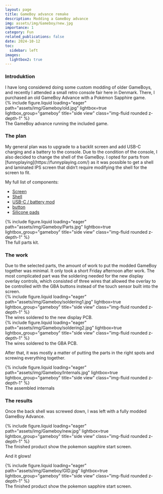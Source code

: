 ```yaml
---
layout: page
title: GameBoy advance remake
description: Modding a GameBoy advance
img: assets/img/Gameboy/new.jpg
importance: 1
category: Fun
related_publications: false
date: 2024-10-12
toc:
  sidebar: left
images:
  lightbox2: true
---
```


<h3>Introduktion</h3>
I have long considered doing some custom modding of older GameBoys, and recently I attended a small retro console fair here in Denmark. There, I purchased an old GameBoy Advance with a Pokémon Sapphire game.
<div class="row">
    <div class="col-sm mt-3 mt-md-0">
        {% include figure.liquid loading="eager" path="assets/img/Gameboy/old.jpg" lightbox=true lightbox_group="gameboy" title="side view" class="img-fluid rounded z-depth-1" %}
    </div>
</div>
<div class="caption">
    The GameBoy advance running the included game.
</div>

<h3>The plan</h3>
My general plan was to upgrade to a backlit screen and add USB-C charging and a battery to the console. Due to the condition of the console, I also decided to change the shell of the GameBoy. I opted for parts from [funnyplaying](https://funnyplaying.com/) as it was possible to get a shell and laminated IPS screen that didn’t require modifying the shell for the screen to fit.

My full list of components:
- [Screen](https://funnyplaying.com/products/3-0-inch-ips-agb-laminated-kit)
- [Shell](https://funnyplaying.com/products/3-0-inch-ips-agb-laminated-kit)
- [USB-C / battery mod](https://funnyplaying.com/products/gba-li-ion-rechargeable-battery-typec-module)
- [button](https://funnyplaying.com/products/agb-custom-buttons)
- [Silicone pads](https://funnyplaying.com/products/replacement-silicone-pads-for-gameboy-advance)

<div class="row">
    <div class="col-sm mt-3 mt-md-0">
        {% include figure.liquid loading="eager" path="assets/img/Gameboy/Parts.jpg" lightbox=true lightbox_group="gameboy" title="side view" class="img-fluid rounded z-depth-1" %}
    </div>
</div>
<div class="caption">
    The full parts kit.
</div>

<h3>The work</h3>
Due to the selected parts, the amount of work to put the modded GameBoy together was minimal. It only took a short Friday afternoon after work. The most complicated part was the soldering needed for the new display overlay controls, which consisted of three wires that allowed the overlay to be controlled with the GBA buttons instead of the touch sensor built into the screen.

<div class="row">
    <div class="col-sm mt-3 mt-md-0">
        {% include figure.liquid loading="eager" path="assets/img/Gameboy/soldering1.jpg" lightbox=true lightbox_group="gameboy" title="side view" class="img-fluid rounded z-depth-1" %}
    </div>
</div>
<div class="caption">
    The wires soldered to the new display PCB.
</div>

<div class="row">
    <div class="col-sm mt-3 mt-md-0">
        {% include figure.liquid loading="eager" path="assets/img/Gameboy/soldering2.jpg" lightbox=true lightbox_group="gameboy" title="side view" class="img-fluid rounded z-depth-1" %}
    </div>
</div>
<div class="caption">
    The wires soldered to the GBA PCB.
</div>

After that, it was mostly a matter of putting the parts in the right spots and screwing everything together.

<div class="row">
    <div class="col-sm mt-3 mt-md-0">
        {% include figure.liquid loading="eager" path="assets/img/Gameboy/Internals.jpg" lightbox=true lightbox_group="gameboy" title="side view" class="img-fluid rounded z-depth-1" %}
    </div>
</div>
<div class="caption">
    The assembled internals 
</div>

<h3>The results</h3>

Once the back shell was screwed down, I was left with a fully modded GameBoy Advance.

<div class="row">
    <div class="col-sm mt-3 mt-md-0">
        {% include figure.liquid loading="eager" path="assets/img/Gameboy/new.jpg" lightbox=true lightbox_group="gameboy" title="side view" class="img-fluid rounded z-depth-1" %}
    </div>
</div>
<div class="caption">
    The finished product show the pokemon sapphire start screen.  
</div>

And it glows!

<div class="row">
    <div class="col-sm mt-3 mt-md-0">
        {% include figure.liquid loading="eager" path="assets/img/Gameboy/GID.jpg" lightbox=true lightbox_group="gameboy" title="side view" class="img-fluid rounded z-depth-1" %}
    </div>
</div>
<div class="caption">
    The finished product show the pokemon sapphire start screen.  
</div>

